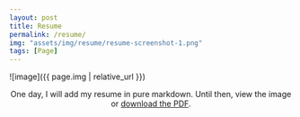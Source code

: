 ```yaml
---
layout: post
title: Resume
permalink: /resume/
img: "assets/img/resume/resume-screenshot-1.png"
tags: [Page]
---
```

![image]({{ page.img | relative_url }})

<p align= "center">
One day, I will add my resume in pure markdown. Until then, view the image or <a href="https://raw.githubusercontent.com/bunnnnnnn/bunnnnnnn.github.io/main/_resume/kghopson-resume-2022-1.pdff" 
target="_blank">download the PDF</a>. 
</p>
